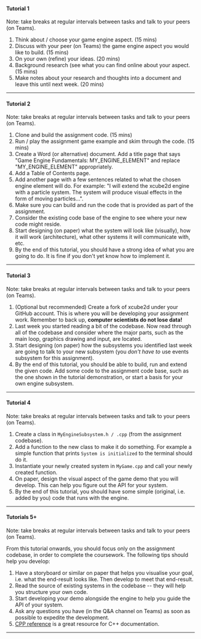 #### Tutorial 1

Note: take breaks at regular intervals between tasks and talk to your peers (on Teams).

1. Think about / choose your game engine aspect. (15 mins)
1. Discuss with your peer (on Teams) the game engine aspect you would like to build. (15 mins)
1. On your own (refine) your ideas. (20 mins)
1. Background research (see what you can find online about your aspect. (15 mins)
1. Make notes about your research and thoughts into a document and leave this until next week. (20 mins)

---

#### Tutorial 2

Note: take breaks at regular intervals between tasks and talk to your peers (on Teams).

1. Clone and build the assignment code. (15 mins)
1. Run / play the assignment game example and skim through the code. (15 mins)
1. Create a Word (or alternative) document. Add a title page that says "Game Engine Fundamentals: MY_ENGINE_ELEMENT" and replace "MY_ENGINE_ELEMENT" appropriately.
1. Add a Table of Contents page.
1. Add another page with a few sentences related to what the chosen engine element will do. For example: "I will extend the xcube2d engine with a particle system. The system will produce visual effects in the form of moving particles...".
1. Make sure you can build and run the code that is provided as part of the assignment.
1. Consider the existing code base of the engine to see where your new code might reside.
1. Start designing (on paper) what the system will look like (visually), how it will work (architecture), what other systems it will communicate with, etc.
1. By the end of this tutorial, you should have a strong idea of what you are going to do. It is fine if you don't yet know how to implement it.

---

#### Tutorial 3

Note: take breaks at regular intervals between tasks and talk to your peers (on Teams).

1. (Optional but recommended) Create a fork of xcube2d under your GitHub account. This is where you will be developing your assignment work. Remember to back up, **computer scientists do not lose data!**
1. Last week you started reading a bit of the codebase. Now read through all of the codebase and consider where the major parts, such as the main loop, graphics drawing and input, are located.
1. Start designing (on paper) how the subsystems you identified last week are going to talk to your new subsystem (you *don't have to* use events subsystem for this assignment).
1. By the end of this tutorial, you should be able to build, run and extend the given code. Add some code to the assignment code base, such as the one shown in the tutorial demonstration, or start a basis for your own engine subsystem.

---

#### Tutorial 4

Note: take breaks at regular intervals between tasks and talk to your peers (on Teams).

1. Create a class in `MyEngineSubsystem.h / .cpp` (from the assignment codebase).
1. Add a function to the new class to make it do something. For example a simple function that prints `System is initialized` to the terminal should do it.
1. Instantiate your newly created system in `MyGame.cpp` and call your newly created function. 
1. On paper, design the visual aspect of the game demo that you will develop. This can help you figure out the API for your system.
1. By the end of this tutorial, you should have some simple (original, i.e. added by you) code that runs with the engine.

---

#### Tutorials 5+

Note: take breaks at regular intervals between tasks and talk to your peers (on Teams).

From this tutorial onwards, you should focus only on the assignment codebase, in order to complete the coursework. The following tips should help you develop:

1. Have a storyboard or similar on paper that helps you visualise your goal, i.e. what the end-result looks like. Then develop to meet that end-result.
1. Read the source of existing systems in the codebase -- they will help you structure your own code.
1. Start developing your demo alongside the engine to help you guide the API of your system.
1. Ask any questions you have (in the Q&A channel on Teams) as soon as possible to expedite the development.
1. [CPP reference](https://en.cppreference.com/w/) is a great resource for C++ documentation.

---